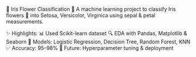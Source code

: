 🌸 Iris Flower Classification 🌸
A machine learning project to classify Iris flowers 🌺 into Setosa, Versicolor, Virginica using sepal & petal measurements.

✨ Highlights:
📊 Used Scikit-learn dataset
🔍 EDA with Pandas, Matplotlib & Seaborn
🤖 Models: Logistic Regression, Decision Tree, Random Forest, KNN
✅ Accuracy: 95–98%
🚀 Future: Hyperparameter tuning & deployment
